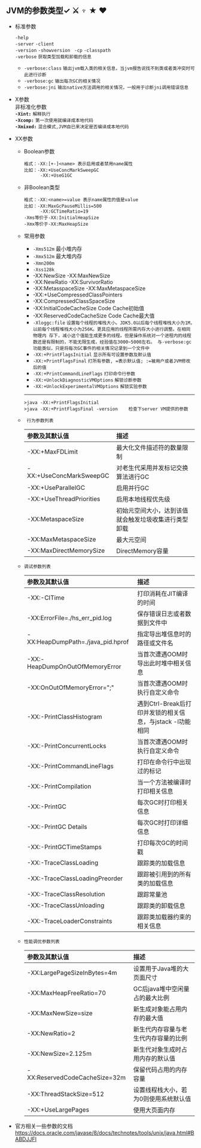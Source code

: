 ## JVM的参数类型&#10003; &#9876; &#9798;  &#9733; &#10084;  
  - 标准参数  
  
    `-help`  
    `-server` `-client`  
    `-version` `-showversion ` 
    `-cp` `-classpath`  
    `-verbose`  `获取类型加载和卸载的信息`
      - `-verbose:class`  `输出jvm载入类的相关信息，当jvm报告说找不到类或者类冲突时可此进行诊断`  
      - `-verbose:gc` `输出每次GC的相关情况`  
      - `-verbose:jni` `输出native方法调用的相关情况，一般用于诊断jni调用错误信息`
     
  - X参数  
    非标准化参数  
    **`-Xint:`**  `解释执行`   
    **`-Xcomp:`**  `第一次使用就编译成本地代码`  
    **`-Xmixed:`**  `混合模式,JVM自已来决定是否编译成本地代码`
    
  - XX参数  
     - Boolean参数  
         
           格式：-XX:[+-]<name> 表示启用或者禁用name属性
           比如：-XX:+UseConcMarkSweepGC  
                 -XX:+UseG1GC
     - 非Boolean类型
       
           格式：-XX:<name>=value 表示name属性的值是value
           比如：-XX:MaxGcPauseMillis=500  
                 -XX:GCTimeRatio=19
           -Xms等价于-XX:InitialHeapSize  
           -Xmx等价于-XX:MaxHeapSize
     - 常用参数  
       - `-Xms512m`    最小堆内存
       - `-Xmx512m`    最大堆内存
       - `-Xmn200m`    
       - `-Xss128k`       
       - -XX:NewSize -XX:MaxNewSize
       - -XX:NewRatio -XX:SurvivorRatio 
       - -XX:MetasspaceSize -XX:MaxMetaspaceSize
       - -XX:+UseCompressedClassPointers
       - -XX:CompressedClassSpaceSize
       - -XX:InitialCodeCacheSize    Code Cache初始值
       - -XX:ReservedCodeCacheSize   Code Cache最大值
       - `-Xloggc:file` `设置每个线程的堆栈大小。JDK5.0以后每个线程堆栈大小为1M，以前每个线程堆栈大小为256K。更具应用的线程所需内存大小进行调整。在相同物理内 存下，减小这个值能生成更多的线程。但是操作系统对一个进程内的线程数还是有限制的，不能无限生成，经验值在3000~5000左右。
                                  与-verbose:gc功能类似，只是将每次GC事件的相关情况记录到一个文件中`
       - `-XX:+PrintFlagsInitial`     `显示所有可设置参数及默认值`  
       - `-XX:+PrintFlagsFinal`       `打所有参数, =表示默认值; :=被用户或者JVM修改后的值`  
       - `-XX:+PrintCommandLineFlags`  `打印命令行参数`  
       - `-XX:+UnlockDiagnosticVMOptions` `解锁诊断参数`  
       - `-XX:+UnlockExperimentalVMOptions`  `解锁实验参数`  
       
       ---
           >java -XX:+PrintFlagsInitial  
           >java -XX:+PrintFlagsFinal -version    检查下server VM提供的参数  
            
     - ` 行为参数列表`  

        | 参数及其默认值 | 描述  |
        | :------------ |:---------------|
        | -XX:+MaxFDLimit      | 最大化文件描述符的数量限制 |
        | -XX:+UseConcMarkSweepGC     | 对老生代采用并发标记交换算法进行GC |
        | -XX:+UseParallelGC | 启用并行GC |
        | -XX:+UseThreadPriorities | 启用本地线程优先级 |
        | -XX:MetaspaceSize | 初始元空间大小，达到该值就会触发垃圾收集进行类型卸载 |
        | -XX:MaxMetaspaceSize | 最大元空间 |
        | -XX:MaxDirectMemorySize | DirectMemory容量 |
        
     - `调试参数列表`
        
        | 参数及其默认值 | 描述  |
        | :------------ |:---------------|
        | -XX:-CITime | 打印消耗在JIT编译的时间 |
        | -XX:ErrorFile=./hs_err_pid<pid>.log | 保存错误日志或者数据到文件中 |
        | -XX:HeapDumpPath=./java_pid<pid>.hprof | 指定导出堆信息时的路径或文件名 |
        | -XX:-HeapDumpOnOutOfMemoryError | 当首次遭遇OOM时导出此时堆中相关信息 |
        | -XX:OnOutOfMemoryError="<cmd args>;<cmd args>" | 当首次遭遇OOM时执行自定义命令 |
        | -XX:-PrintClassHistogram | 	遇到Ctrl-Break后打印并发锁的相关信息，与jstack -l功能相同 |
        | -XX:-PrintConcurrentLocks | 当首次遭遇OOM时执行自定义命令 |
        | -XX:-PrintCommandLineFlags | 	打印在命令行中出现过的标记 |
        | -XX:-PrintCompilation  | 当一个方法被编译时打印相关信息 |
        | -XX:-PrintGC  | 每次GC时打印相关信息 |
        | -XX:-PrintGC Details  | 每次GC时打印详细信息 |
        | -XX:-PrintGCTimeStamps  | 打印每次GC的时间戳 |
        | -XX:-TraceClassLoading | 跟踪类的加载信息 |
        | -XX:-TraceClassLoadingPreorder | 跟踪被引用到的所有类的加载信息 |
        | -XX:-TraceClassResolution | 跟踪常量池 |
        | -XX:-TraceClassUnloading | 跟踪类的卸载信息 |
        | -XX:-TraceLoaderConstraints | 跟踪类加载器约束的相关信息 |

     - `性能调优参数列表`  
       
        | 参数及其默认值 | 描述  |
        | :------------ |:---------------|
        | -XX:LargePageSizeInBytes=4m | 设置用于Java堆的大页面尺寸 |
        | -XX:MaxHeapFreeRatio=70 | GC后java堆中空闲量占的最大比例 |
        | -XX:MaxNewSize=size | 新生成对象能占用内存的最大值 |
        | -XX:NewRatio=2 | 新生代内存容量与老生代内存容量的比例 |
        | -XX:NewSize=2.125m | 新生代对象生成时占用内存的默认值 |
        | -XX:ReservedCodeCacheSize=32m | 保留代码占用的内存容量 |
        | -XX:ThreadStackSize=512 | 设置线程栈大小，若为0则使用系统默认值 |
        | -XX:+UseLargePages | 使用大页面内存 |

  - 官方相关一些参数的文档
   https://docs.oracle.com/javase/8/docs/technotes/tools/unix/java.html#BABDJJFI  
 
